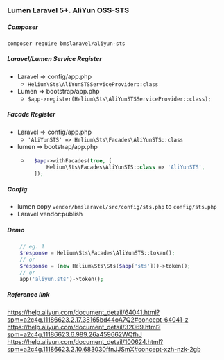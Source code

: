 ### Lumen Laravel 5+. AliYun OSS-STS

##### Composer
`composer require bmslaravel/aliyun-sts`

##### Laravel/Lumen Service Register
* Laravel => config/app.php
    * `Helium\Sts\AliYunSTSServiceProvider::class`
* Lumen => bootstrap/app.php
    * `$app->register(Helium\Sts\AliYunSTSServiceProvider::class);`

##### Facade Register
* Laravel => config/app.php 
    * `'AliYunSTS' => Helium\Sts\Facades\AliYunSTS::class`
* lumen => bootstrap/app.php
    * ```php 
        $app->withFacades(true, [
            Helium\Sts\Facades\AliYunSTS::class => 'AliYunSTS',
        ]);
       ```

##### Config
* lumen copy `vendor/bmslaravel/src/config/sts.php` to `config/sts.php`
* Laravel vendor:publish

##### Demo
```php
    // eg. 1
    $response = Helium\Sts\Facades\AliYunSTS::token();
    // or 
    $response = (new Helium\Sts\Sts($app['sts']))->token();
    // or
    app('aliyun.sts')->token();
```

##### Reference link
https://help.aliyun.com/document_detail/64041.html?spm=a2c4g.11186623.2.17.38165bd44oA7Q2#concept-64041-z
https://help.aliyun.com/document_detail/32069.html?spm=a2c4g.11186623.6.989.26a459662WQfhJ
https://help.aliyun.com/document_detail/100624.html?spm=a2c4g.11186623.2.10.683030ffnJJSmX#concept-xzh-nzk-2gb
